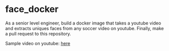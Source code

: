# face_docker
As a senior level engineer, build a docker image that takes a youtube video and extracts uniques faces from any soccer video on youtube. Finally, make a pull request to this repository. 

Sample video on youtube: [here](https://www.youtube.com/watch?v=JriaiYZZhbY&amp;t=4s)
